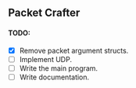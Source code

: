 Packet Crafter
---

#### TODO:
* [X] Remove packet argument structs.
* [ ] Implement UDP.
* [ ] Write the main program.
* [ ] Write documentation.
